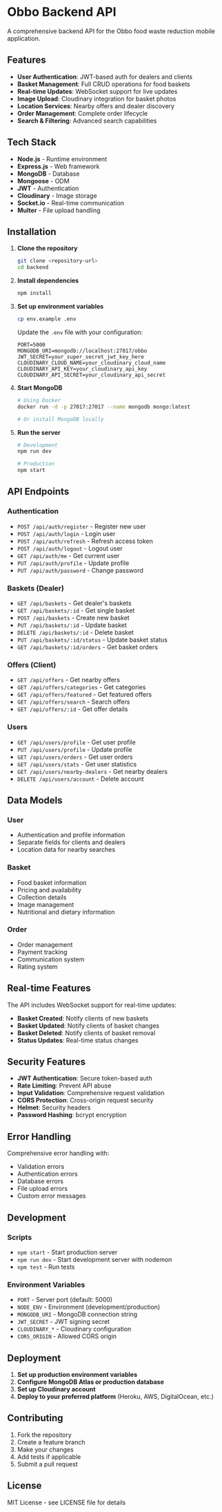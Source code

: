 # Obbo Backend API

A comprehensive backend API for the Obbo food waste reduction mobile application.

## Features

- **User Authentication**: JWT-based auth for dealers and clients
- **Basket Management**: Full CRUD operations for food baskets
- **Real-time Updates**: WebSocket support for live updates
- **Image Upload**: Cloudinary integration for basket photos
- **Location Services**: Nearby offers and dealer discovery
- **Order Management**: Complete order lifecycle
- **Search & Filtering**: Advanced search capabilities

## Tech Stack

- **Node.js** - Runtime environment
- **Express.js** - Web framework
- **MongoDB** - Database
- **Mongoose** - ODM
- **JWT** - Authentication
- **Cloudinary** - Image storage
- **Socket.io** - Real-time communication
- **Multer** - File upload handling

## Installation

1. **Clone the repository**
   ```bash
   git clone <repository-url>
   cd backend
   ```

2. **Install dependencies**
   ```bash
   npm install
   ```

3. **Set up environment variables**
   ```bash
   cp env.example .env
   ```
   
   Update the `.env` file with your configuration:
   ```env
   PORT=5000
   MONGODB_URI=mongodb://localhost:27017/obbo
   JWT_SECRET=your_super_secret_jwt_key_here
   CLOUDINARY_CLOUD_NAME=your_cloudinary_cloud_name
   CLOUDINARY_API_KEY=your_cloudinary_api_key
   CLOUDINARY_API_SECRET=your_cloudinary_api_secret
   ```

4. **Start MongoDB**
   ```bash
   # Using Docker
   docker run -d -p 27017:27017 --name mongodb mongo:latest
   
   # Or install MongoDB locally
   ```

5. **Run the server**
   ```bash
   # Development
   npm run dev
   
   # Production
   npm start
   ```

## API Endpoints

### Authentication
- `POST /api/auth/register` - Register new user
- `POST /api/auth/login` - Login user
- `POST /api/auth/refresh` - Refresh access token
- `POST /api/auth/logout` - Logout user
- `GET /api/auth/me` - Get current user
- `PUT /api/auth/profile` - Update profile
- `PUT /api/auth/password` - Change password

### Baskets (Dealer)
- `GET /api/baskets` - Get dealer's baskets
- `GET /api/baskets/:id` - Get single basket
- `POST /api/baskets` - Create new basket
- `PUT /api/baskets/:id` - Update basket
- `DELETE /api/baskets/:id` - Delete basket
- `PUT /api/baskets/:id/status` - Update basket status
- `GET /api/baskets/:id/orders` - Get basket orders

### Offers (Client)
- `GET /api/offers` - Get nearby offers
- `GET /api/offers/categories` - Get categories
- `GET /api/offers/featured` - Get featured offers
- `GET /api/offers/search` - Search offers
- `GET /api/offers/:id` - Get offer details

### Users
- `GET /api/users/profile` - Get user profile
- `PUT /api/users/profile` - Update profile
- `GET /api/users/orders` - Get user orders
- `GET /api/users/stats` - Get user statistics
- `GET /api/users/nearby-dealers` - Get nearby dealers
- `DELETE /api/users/account` - Delete account

## Data Models

### User
- Authentication and profile information
- Separate fields for clients and dealers
- Location data for nearby searches

### Basket
- Food basket information
- Pricing and availability
- Collection details
- Image management
- Nutritional and dietary information

### Order
- Order management
- Payment tracking
- Communication system
- Rating system

## Real-time Features

The API includes WebSocket support for real-time updates:

- **Basket Created**: Notify clients of new baskets
- **Basket Updated**: Notify clients of basket changes
- **Basket Deleted**: Notify clients of basket removal
- **Status Updates**: Real-time status changes

## Security Features

- **JWT Authentication**: Secure token-based auth
- **Rate Limiting**: Prevent API abuse
- **Input Validation**: Comprehensive request validation
- **CORS Protection**: Cross-origin request security
- **Helmet**: Security headers
- **Password Hashing**: bcrypt encryption

## Error Handling

Comprehensive error handling with:
- Validation errors
- Authentication errors
- Database errors
- File upload errors
- Custom error messages

## Development

### Scripts
- `npm start` - Start production server
- `npm run dev` - Start development server with nodemon
- `npm test` - Run tests

### Environment Variables
- `PORT` - Server port (default: 5000)
- `NODE_ENV` - Environment (development/production)
- `MONGODB_URI` - MongoDB connection string
- `JWT_SECRET` - JWT signing secret
- `CLOUDINARY_*` - Cloudinary configuration
- `CORS_ORIGIN` - Allowed CORS origin

## Deployment

1. **Set up production environment variables**
2. **Configure MongoDB Atlas or production database**
3. **Set up Cloudinary account**
4. **Deploy to your preferred platform** (Heroku, AWS, DigitalOcean, etc.)

## Contributing

1. Fork the repository
2. Create a feature branch
3. Make your changes
4. Add tests if applicable
5. Submit a pull request

## License

MIT License - see LICENSE file for details

